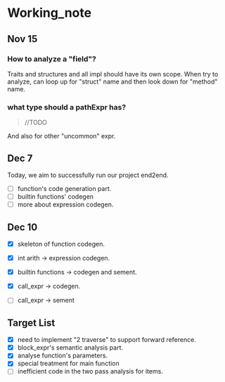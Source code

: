 # Working_note

## Nov 15

### How to analyze a "field"?

Traits and structures and all impl should have its own scope. When try to analyze, can loop up for "struct" name and then look down for "method" name.

### what type should a pathExpr has? 

> //TODO

And also for other "uncommon" expr.

## Dec 7

Today, we aim to successfully run our project end2end.

* [ ] function's code generation part.
* [ ] builtin functions' codegen
* [ ] more about expression codegen.

## Dec 10

* [x] skeleton of function codegen.
* [x] int arith -> expression codegen.
* [x] builtin functions -> codegen and sement.
* [x] call_expr -> codegen.
* [ ] call_expr -> sement



## Target List

* [x] need to implement "2 traverse" to support forward reference.
* [x] block_expr's semantic analysis part.
* [x] analyse function's parameters.
* [x] special treatment for main function
* [ ] inefficient code in the two pass analysis for items.